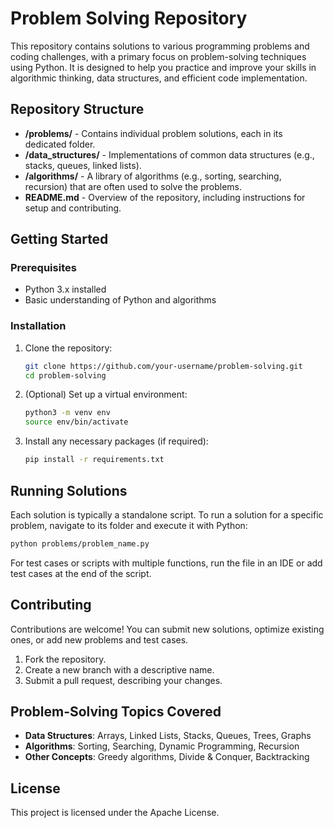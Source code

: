
# Problem Solving Repository

This repository contains solutions to various programming problems and coding challenges, with a primary focus on problem-solving techniques using Python. It is designed to help you practice and improve your skills in algorithmic thinking, data structures, and efficient code implementation.

## Repository Structure

- **/problems/** - Contains individual problem solutions, each in its dedicated folder.
- **/data_structures/** - Implementations of common data structures (e.g., stacks, queues, linked lists).
- **/algorithms/** - A library of algorithms (e.g., sorting, searching, recursion) that are often used to solve the problems.
- **README.md** - Overview of the repository, including instructions for setup and contributing.

## Getting Started

### Prerequisites

- Python 3.x installed
- Basic understanding of Python and algorithms

### Installation

1. Clone the repository:

    ```bash
    git clone https://github.com/your-username/problem-solving.git
    cd problem-solving
    ```

2. (Optional) Set up a virtual environment:

    ```bash
    python3 -m venv env
    source env/bin/activate
    ```

3. Install any necessary packages (if required):

    ```bash
    pip install -r requirements.txt
    ```

## Running Solutions

Each solution is typically a standalone script. To run a solution for a specific problem, navigate to its folder and execute it with Python:

```bash
python problems/problem_name.py
```

For test cases or scripts with multiple functions, run the file in an IDE or add test cases at the end of the script.

## Contributing

Contributions are welcome! You can submit new solutions, optimize existing ones, or add new problems and test cases.

1. Fork the repository.
2. Create a new branch with a descriptive name.
3. Submit a pull request, describing your changes.

## Problem-Solving Topics Covered

- **Data Structures**: Arrays, Linked Lists, Stacks, Queues, Trees, Graphs
- **Algorithms**: Sorting, Searching, Dynamic Programming, Recursion
- **Other Concepts**: Greedy algorithms, Divide & Conquer, Backtracking

## License

This project is licensed under the Apache License.
